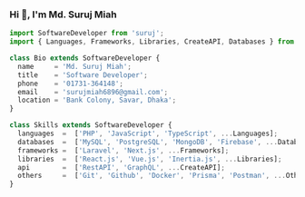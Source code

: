 ### Hi 👋, I'm Md. Suruj Miah

```javascript
import SoftwareDeveloper from 'suruj';
import { Languages, Frameworks, Libraries, CreateAPI, Databases } from 'suruj/skills';

class Bio extends SoftwareDeveloper {
  name     = 'Md. Suruj Miah';
  title    = 'Software Developer';
  phone    = '01731-364148';
  email    = 'surujmiah6896@gmail.com';
  location = 'Bank Colony, Savar, Dhaka';
}

class Skills extends SoftwareDeveloper {
  languages  =  ['PHP', 'JavaScript', 'TypeScript', ...Languages];
  databases  =  ['MySQL', 'PostgreSQL', 'MongoDB', 'Firebase', ...Databases];
  frameworks =  ['Laravel', 'Next.js', ...Frameworks];
  libraries  =  ['React.js', 'Vue.js', 'Inertia.js', ...Libraries];
  api        =  ['RestAPI', 'GraphQL', ...CreateAPI];
  others     =  ['Git', 'Github', 'Docker', 'Prisma', 'Postman', ...Others];
}
```

<!--
**surujmiah6896/surujmiah6896** is a ✨ _special_ ✨ repository because its `README.md` (this file) appears on your GitHub profile.

Here are some ideas to get you started:

- 🔭 I’m currently working on ...
- 🌱 I’m currently learning ...
- 👯 I’m looking to collaborate on ...
- 🤔 I’m looking for help with ...
- 💬 Ask me about ...
- 📫 How to reach me: ...
- 😄 Pronouns: ...
- ⚡ Fun fact: ...
-->
